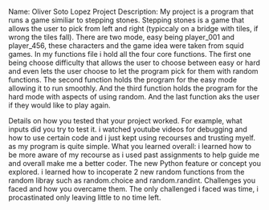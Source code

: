 Name: Oliver Soto Lopez 
Project Description: My project is a program that runs a game similiar to stepping stones. Stepping stones is a game that allows the user to pick from left and right (typiccaly on a bridge with tiles, 
if wrong the tiles fall). There are two mode, easy being player_001 and player_456, these characters and the game idea were taken from squid games. In my functions file i hold all the four core functions.
The first one being choose difficulty that allows the user to choose between easy or hard and even lets the user choose to let the program pick for them with random functions. 
The second function holds the program for the easy mode allowing it to run smoothly. And the third function holds the program for the hard mode with aspects of using random. And the last function aks the user if 
they would like to play again.

Details on how you tested that your project worked. For example, what inputs did you try to test it. i watched youtube videos for debugging and how to use certain code and i just kept using recourses and 
trusting myelf.
as my program is quite simple.
What you learned overall: i learned how to be more aware of my recourse as i used past assignments to help guide me and overall make me a better coder.
The new Python feature or concept you explored. i learned how to incoperate 2 new random functions from the random libray such as random.choice and random.randint.
Challenges you faced and how you overcame them. The only challenged i faced was time, i procastinated only leaving little to no time left.
